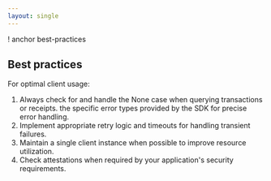 ```yaml
---
layout: single
---
```


! anchor best-practices

## Best practices

For optimal client usage:

1. Always check for and handle the None case when querying transactions or receipts. the specific error types provided by the SDK for precise error handling.
2. Implement appropriate retry logic and timeouts for handling transient failures.
3. Maintain a single client instance when possible to improve resource utilization.
4. Check attestations when required by your application's security requirements.
